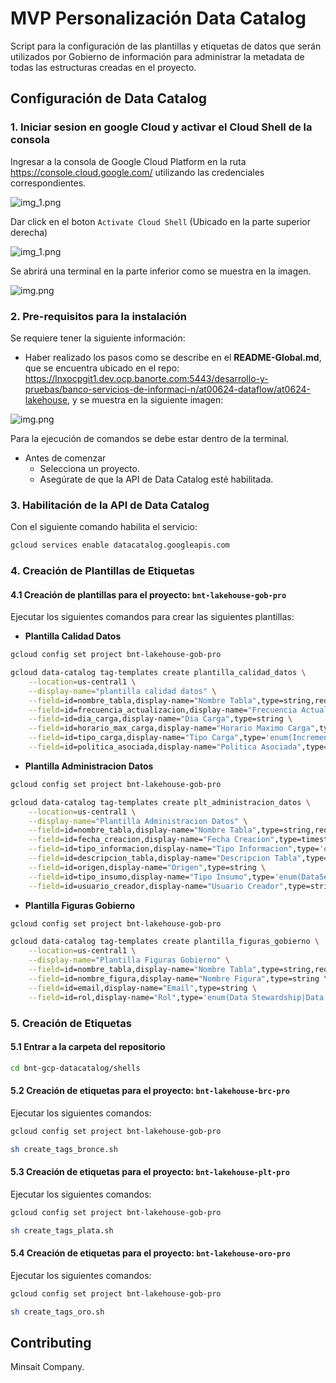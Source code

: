 # MVP Personalización Data Catalog
Script para la configuración de las plantillas y etiquetas de datos que serán utilizados por Gobierno de información para administrar la metadata de todas las estructuras creadas en el proyecto.

## Configuración de Data Catalog
### 1. Iniciar sesion en google Cloud y activar el Cloud Shell de la consola
Ingresar a la consola de Google Cloud Platform en la ruta https://console.cloud.google.com/ utilizando las credenciales correspondientes.

![img_1.png](../imagenes/cloud_shell_url.png)

Dar click en el boton `Activate Cloud Shell` (Ubicado en la parte superior derecha)

![img_1.png](../imagenes/cloud_shell_icon.png)

Se abrirá una terminal en la parte inferior como se muestra en la imagen.

![img.png](../imagenes/cloud_shell_win.png)

### 2. Pre-requisitos para la instalación
Se requiere tener la siguiente información:

- Haber realizado los pasos como se describe en el **README-Global.md**, que se encuentra ubicado en el repo: https://lnxocpgit1.dev.ocp.banorte.com:5443/desarrollo-y-pruebas/banco-servicios-de-informaci-n/at00624-dataflow/at0624-lakehouse, y se muestra en la siguiente imagen:

![img.png](../imagenes/readme_global.png)

Para la ejecución de comandos se debe estar dentro de la terminal.

- Antes de comenzar
   - Selecciona un proyecto.
   - Asegúrate de que la API de Data Catalog esté habilitada.

### 3. Habilitación de la API de Data Catalog
Con el siguiente comando habilita el servicio: 

```bash
gcloud services enable datacatalog.googleapis.com
```

### 4. Creación de Plantillas de Etiquetas
 
#### 4.1 Creación de plantillas para el proyecto: `bnt-lakehouse-gob-pro`
Ejecutar los siguientes comandos para crear las siguientes plantillas:

- **Plantilla Calidad Datos**
```bash
gcloud config set project bnt-lakehouse-gob-pro 

gcloud data-catalog tag-templates create plantilla_calidad_datos \
    --location=us-central1 \
    --display-name="plantilla calidad datos" \
    --field=id=nombre_tabla,display-name="Nombre Tabla",type=string,required=TRUE \
    --field=id=frecuencia_actualizacion,display-name="Frecuencia Actualizacion",type=string \
    --field=id=dia_carga,display-name="Dia Carga",type=string \
    --field=id=horario_max_carga,display-name="Horario Maximo Carga",type=string \
    --field=id=tipo_carga,display-name="Tipo Carga",type='enum(Incremental|Total)' \
    --field=id=politica_asociada,display-name="Politica Asociada",type=string
```
- **Plantilla Administracion Datos**

```bash
gcloud config set project bnt-lakehouse-gob-pro 

gcloud data-catalog tag-templates create plt_administracion_datos \
    --location=us-central1 \
    --display-name="Plantilla Administracion Datos" \
    --field=id=nombre_tabla,display-name="Nombre Tabla",type=string,required=TRUE \
    --field=id=fecha_creacion,display-name="Fecha Creacion",type=timestamp \
    --field=id=tipo_informacion,display-name="Tipo Informacion",type='enum(Transacciones|Saldos|Cat)' \
    --field=id=descripcion_tabla,display-name="Descripcion Tabla",type=string \
    --field=id=origen,display-name="Origen",type=string \
    --field=id=tipo_insumo,display-name="Tipo Insumo",type='enum(DataSet|Reporte|TXT)' \
    --field=id=usuario_creador,display-name="Usuario Creador",type=string 

```
- **Plantilla Figuras Gobierno**

```bash
gcloud config set project bnt-lakehouse-gob-pro 

gcloud data-catalog tag-templates create plantilla_figuras_gobierno \
    --location=us-central1 \
    --display-name="Plantilla Figuras Gobierno" \
    --field=id=nombre_tabla,display-name="Nombre Tabla",type=string,required=TRUE \
    --field=id=nombre_figura,display-name="Nombre Figura",type=string \
    --field=id=email,display-name="Email",type=string \
    --field=id=rol,display-name="Rol",type='enum(Data Stewardship|Data Owner|Data Steward|Data Custodian)'  
```
### 5. Creación de  Etiquetas 

#### 5.1 Entrar a la carpeta del repositorio
```bash
cd bnt-gcp-datacatalog/shells
```

#### 5.2 Creación de etiquetas para el proyecto: `bnt-lakehouse-brc-pro`
Ejecutar los siguientes comandos:


```bash
gcloud config set project bnt-lakehouse-gob-pro 

sh create_tags_bronce.sh
```

#### 5.3 Creación de etiquetas para el proyecto: `bnt-lakehouse-plt-pro`
Ejecutar los siguientes comandos:


```bash
gcloud config set project bnt-lakehouse-gob-pro 

sh create_tags_plata.sh
```

#### 5.4 Creación de etiquetas para el proyecto: `bnt-lakehouse-oro-pro`
Ejecutar los siguientes comandos:


```bash
gcloud config set project bnt-lakehouse-gob-pro 

sh create_tags_oro.sh
```


## Contributing

Minsait Company.
